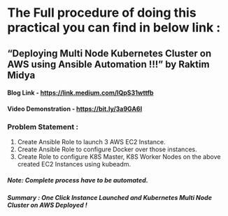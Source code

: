 # The Full procedure of doing this practical you can find in below link :

## “Deploying Multi Node Kubernetes Cluster on AWS using Ansible Automation !!!” by Raktim Midya

#### Blog Link - https://link.medium.com/lQpS31wttfb
#### Video Demonstration - https://bit.ly/3a9GA6I

### Problem Statement :

1. Create Ansible Role to launch 3 AWS EC2 Instance.
2. Create Ansible Role to configure Docker over those instances.
3. Create Role to configure K8S Master, K8S Worker Nodes on the above created EC2 Instances using kubeadm.

##### Note: Complete process have to be automated.
##### Summary : One Click Instance Launched and Kubernetes Multi Node Cluster on AWS Deployed !
